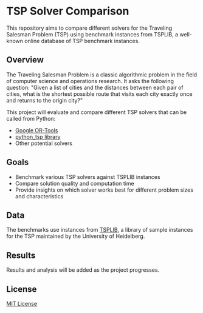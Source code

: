 # TSP Solver Comparison

This repository aims to compare different solvers for the Traveling Salesman Problem (TSP) using benchmark instances from TSPLIB, a well-known online database of TSP benchmark instances.

## Overview

The Traveling Salesman Problem is a classic algorithmic problem in the field of computer science and operations research. It asks the following question: "Given a list of cities and the distances between each pair of cities, what is the shortest possible route that visits each city exactly once and returns to the origin city?"

This project will evaluate and compare different TSP solvers that can be called from Python:
- [Google OR-Tools](https://github.com/google/or-tools)
- [python_tsp library](https://github.com/fillipe-gsm/python-tsp)
- Other potential solvers

## Goals

- Benchmark various TSP solvers against TSPLIB instances
- Compare solution quality and computation time
- Provide insights on which solver works best for different problem sizes and characteristics


## Data

The benchmarks use instances from [TSPLIB](http://comopt.ifi.uni-heidelberg.de/software/TSPLIB95/), a library of sample instances for the TSP maintained by the University of Heidelberg.

## Results

Results and analysis will be added as the project progresses.

## License

[MIT License](LICENSE)